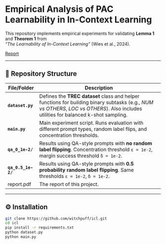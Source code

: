 # Empirical Analysis of PAC Learnability in In-Context Learning

This repository implements empirical experiments for validating **Lemma 1** and **Theorem 1** from  
*“The Learnability of In-Context Learning”* (Wies et al., 2024).  

[Report](https://github.com/WitchPuff/icl/blob/main/report.pdf)

---

## 📂 Repository Structure

| File/Folder | Description |
|--------------|-------------|
| **`dataset.py`** | Defines the **TREC dataset** class and helper functions for building binary subtasks (e.g., *NUM vs OTHERS*, *LOC vs OTHERS*). Also includes utilities for balanced k-shot sampling. |
| **`main.py`** | Main experiment script. Runs evaluation with different prompt types, random label flips, and concentration thresholds. |
| **`qa_0_1e-2/`** | Results using QA-style prompts with **no random label flipping**. Concentration threshold `ε = 1e-2`, margin success threshold `δ = 1e-2`. |
| **`qa_0.5_1e-2/`** | Results using QA-style prompts with **0.5 probability random label flipping**. Same thresholds `ε = 1e-2`, `δ = 1e-2`. |
| report.pdf | The report of this project. |

---

## ⚙️ Installation

```bash
git clone https://github.com/witchpuff/icl.git
cd icl
pip install -r requirements.txt
python dataset.py
python main.py
```